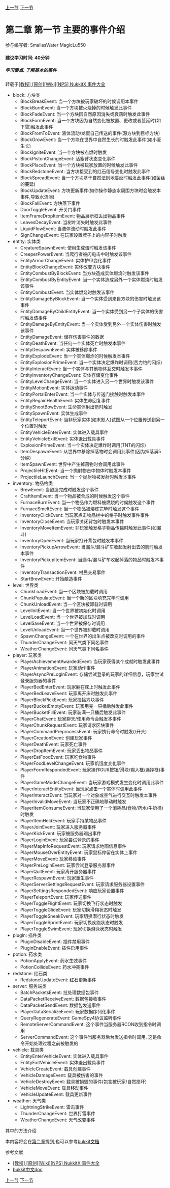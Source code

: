 [上一节](2-0_前言.md) [下一节](2-2_事件相关方法.md)
# 第二章 第一节 主要的事件介绍
参与编写者: SmallasWater MagicLu550
#### 建议学习时间: 40分钟
##### 学习要点: 了解基本的事件

转载于[[教程] [原创][Wiki][NPS] NukkitX 事件大全](https://www.mcbbs.net/thread-813733-1-1.html)

- block: 方块类
    - BlockBreakEvent: 当一个方块被玩家破坏的时候调用本事件
    - BlockBurnEvent: 当一个方块被火烧掉的时候触发此事件
    - BlockFadeEvent: 当一个方块因自然原因消失或衰落时触发此事件
    - BlockFormEvent: 当一个方块因为自然变化被放置、更改或者蔓延时(如下雪)触发此事件
    - BlockFromToEvent: 液体流动/龙蛋自己传送的事件(源方块到目标方块)
    - BlockGrowEvent: 当一个方块在世界中自然生长的时触发此事件(如小麦生长)
    - BlockIgniteEvent: 当一个方块被点燃时触发
    - BlockPistonChangeEvent: 活塞臂状态变化事件
    - BlockPlaceEvent: 当一个方块被玩家放置的时候触发此事件
    - BlockRedstoneEvent: 当方块接受到的红石信号变化时触发此事件
    - BlockSpreadEvent: 当一个方块基于自然法则地蔓延时触发此事件(如菌丝的蔓延)
    - BlockUpdateEvent: 方块更新事件(如你操作静态水周围方块时会触发本事件,导致水流淌)
    - BlockFallEvent: 方块落下事件
    - DoorToggleEvent: 开关门事件
    - ItemFrameDropItemEvent: 物品展示框丢出物品事件
    - LeavesDecayEvent: 当树叶消失时触发此事件
    - LiquidFlowEvent: 当液体流动时触发此事件
    - SignChangeEvent: 在玩家设置牌子上的内容子时触发
- entity: 实体类
    - CreatureSpawnEvent: 使用生成蛋时触发该事件
    - CreeperPowerEvent: 当爬行者被闪电击中时触发该事件
    - EntityArmorChangeEvent: 实体护甲变化事件
    - EntityBlockChangeEvent: 实体改变方块事件
    - EntityCombustByBlockEvent: 当方块造成实体燃烧时触发该事件
    - EntityCombustByEntityEvent: 当一个实体造成另外一个实体燃烧时触发该事件
    - EntityCombustEvent: 当实体燃烧时触发该事件
    - EntityDamageByBlockEvent: 当一个实体受到来自方块的伤害时触发该事件
    - EntityDamageByChildEntityEvent: 当一个实体受到另一个子实体的伤害时触发该事件
    - EntityDamageByEntityEvent: 当一个实体受到另外一个实体伤害时触发该事件
    - EntityDamageEvent: 储存伤害事件的数据
    - EntityDeathEvent: 当任何一个实体死亡时触发本事件
    - EntityDespawnEvent: 实体被移除事件
    - EntityExplodeEvent: 当一个实体爆炸的时候触发本事件
    - EntityExplosionPrimeEvent: 当一个实体决定爆炸时调用(苦力怕的闪烁)
    - EntityInteractEvent: 当一个实体与其他物体互交时触发本事件
    - EntityInventoryChangeEvent: 实体存储变化事件
    - EntityLevelChangeEvent: 当一个实体进入另一个世界时触发该事件
    - EntityMotionEvent: 实体运动事件
    - EntityPortalEnterEvent: 当一个实体与传送门接触时触发本事件
    - EntityRegainHealthEvent: 实体生命回复事件
    - EntityShootBowEvent: 生命实体射出箭时触发
    - EntitySpawnEvent: 实体生成事件
    - EntityTeleportEvent: 当非玩家实体(如末影人)试图从一个位置传送到另一个位置时触发
    - EntityVehicleEnterEvent: 实体进入载具事件
    - EntityVehicleExitEvent: 实体退出载具事件
    - ExplosionPrimeEvent: 当一个实体决定爆炸时调用(TNT的闪烁)
    - ItemDespawnEvent: 从世界中移除掉落物时会调用此事件(因为掉落满5分钟)
    - ItemSpawnEvent: 世界中产生掉落物时会调用此事件
    - ProjectileHitEvent: 当一个抛射物击中物体时触发本事件
    - ProjectileLaunchEvent: 当一个抛射物被发射时触发本事件
- inventory: 物品格类
    - BrewEvent: 当酿造完成时触发这个事件
    - CraftItemEvent: 当一个物品被合成的时候触发这个事件
    - FurnaceBurnEvent: 当一个物品作为燃料被燃烧的时候触发这个事件
    - FurnaceSmeltEvent: 当一个物品被熔炼完毕时触发这个事件
    - InventoryClickEvent: 当玩家点击物品栏中的格子时触发事件事件
    - InventoryCloseEvent: 当玩家关闭背包时触发本事件
    - InventoryMoveItemEvent: 非玩家触发格子物品传输时触发此事件(如漏斗)
    - InventoryOpenEvent: 当玩家打开背包时触发本事件
    - InventoryPickupArrowEvent: 当漏斗/漏斗矿车收起发射出去的箭时触发本事件
    - InventoryPickupItemEvent: 当漏斗/漏斗矿车收起掉落的物品时触发本事件
    - InventoryTransactionEvent: 村民交易事件
    - StartBrewEvent: 开始酿造事件
- level: 世界类
    - ChunkLoadEvent: 当一个区块被加载时调用
    - ChunkPopulateEvent: 当一个新的区块填充完毕时调用
    - ChunkUnloadEvent: 当一个区块被卸载时调用
    - LevelInitEvent: 当一个世界被初始化时调用
    - LevelLoadEvent: 当一个世界被加载时调用
    - LevelSaveEvent: 当一个世界被保存时调用
    - LevelUnloadEvent: 当一个世界被卸载时调用
    - SpawnChangeEvent: 一个在世界的出生点被改变时调用的事件
    - ThunderChangeEvent: 同天气类下同名事件
    - WeatherChangeEvent: 同天气类下同名事件
- player: 玩家类
    - PlayerAchievementAwardedEvent: 当玩家获得某个成就时触发此事件
    - PlayerAnimationEvent: 玩家动作事件
    - PlayerAsyncPreLoginEvent: 存储尝试登录的玩家的详细信息，玩家尝试登录服务器的事件
    - PlayerBedEnterEvent: 玩家躺在床上时触发此事件
    - PlayerBedLeaveEvent: 玩家离开床时触发此事件
    - PlayerBlockPickEvent: 玩家捡拾方块事件
    - PlayerBucketEmptyEvent: 玩家用完一只桶后触发此事件
    - PlayerBucketFillEvent: 玩家装满一只桶后触发此事件
    - PlayerChatEvent: 玩家聊天/使用命令会触发本事件
    - PlayerChunkRequestEvent: 玩家请求区块事件
    - PlayerCommandPreprocessEvent: 玩家执行命令时触发(/开头)
    - PlayerCreationEvent: 创建玩家事件
    - PlayerDeathEvent: 玩家死亡事件
    - PlayerDropItemEvent: 玩家丢出物品事件
    - PlayerEatFoodEvent: 玩家吃食物事件
    - PlayerFoodLevelChangeEvent: 玩家饥饿度变化事件
    - PlayerFormRespondedEvent: 玩家操作GUI(按钮/滑块/输入框/选择框)事件
    - PlayerGameModeChangeEvent: 当玩家游戏模式发生变化时调用此事件
    - PlayerInteractEntityEvent: 当玩家点击一个实体时调用此事件
    - PlayerInteractEvent: 当玩家对一个对象或空气进行交互时触发本事件
    - PlayerInvalidMoveEvent: 当玩家不正确地移动时触发
    - PlayerItemConsumeEvent: 当玩家使用了一个消耗品(食物/药水/牛奶桶)时触发
    - PlayerItemHeldEvent: 玩家手持某物品事件
    - PlayerJoinEvent: 玩家进入服务器事件
    - PlayerKickEvent: 玩家被服务器踢出事件
    - PlayerLoginEvent: 玩家尝试登录的事件
    - PlayerMapInfoRequestEvent: 玩家请求地图信息事件
    - PlayerMouseOverEntityEvent: 玩家鼠标停留在实体上事件
    - PlayerMoveEvent: 玩家移动事件
    - PlayerPreLoginEvent: 玩家尝试登录服务器事件
    - PlayerQuitEvent: 玩家离开服务器事件
    - PlayerRespawnEvent: 玩家重生事件
    - PlayerServerSettingsRequestEvent: 玩家请求服务器设置事件
    - PlayerSettingsRespondedEvent: 响应玩家设置事件
    - PlayerTeleportEvent: 玩家传送事件
    - PlayerToggleFlightEvent: 玩家切换飞行状态时触发
    - PlayerToggleGlideEvent: 玩家切换滑翔状态时触发
    - PlayerToggleSneakEvent: 玩家切换潜行状态时触发
    - PlayerToggleSprintEvent: 玩家切换疾跑状态时触发
    - PlayerToggleSwimEvent: 玩家切换游泳状态时触发
- plugin: 插件类
    - PluginDisableEvent: 插件禁用事件
    - PluginEnableEvent: 插件启用事件
- potion: 药水类
    - PotionApplyEvent: 药水生效事件
    - PotionCollideEvent: 药水冲突事件
- redstone: 红石类
    - RedstoneUpdateEvent: 红石更新事件
- server: 服务端类
    - BatchPacketsEvent: 批处理数据包事件
    - DataPacketReceiveEvent: 数据包接收事件
    - DataPacketSendEvent: 数据包发送事件
    - PlayerDataSerializeEvent: 玩家数据序列化事件
    - QueryRegenerateEvent: GameSpy4协议监听事件
    - RemoteServerCommandEvent: 这个事件当服务器RCON收到指令时调用
    - ServerCommandEvent: 这个事件当服务器后台发送指令时调用. 这是命令开始处理过程之前被触发的
- vehicle: 载具类
    - EntityEnterVehicleEvent: 实体进入载具事件
    - EntityExitVehicleEvent: 实体退出载具事件
    - VehicleCreateEvent: 载具创建事件
    - VehicleDamageEvent: 载具被伤害的事件
    - VehicleDestroyEvent: 载具被损毁的事件(包含被玩家/自然损坏)
    - VehicleMoveEvent: 载具移动事件
    - VehicleUpdateEvent: 载具更新事件
- weather: 天气类
    - LightningStrikeEvent: 雷击事件
    - ThunderChangeEvent: 世界打雷事件
    - WeatherChangeEvent: 天气改变事件


其中的方法介绍

本内容将会在[第二章](2-2_事件相关方法.md)提到,也可以参考[bukkit文档](https://bukkit.windit.net/javadoc/)

参考文献
- [[教程] [原创][Wiki][NPS] NukkitX 事件大全](https://www.mcbbs.net/thread-813733-1-1.html)
- [bukkit中文doc](https://bukkit.windit.net/javadoc/)

[上一节](1-8_案例玩家进入信息等效果.md) [下一节](2-2_事件相关方法.md)

